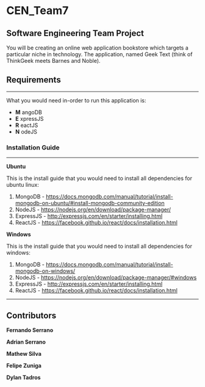 # CEN_Team7
## Software Engineering Team Project

You will be creating an online web application bookstore which targets a particular niche in technology. The application, named Geek Text  (think of ThinkGeek meets Barnes and Noble).

## Requirements

---

What you would need in-order to run this application is:

* **M** angoDB
* **E** xpressJS
* **R** eactJS
* **N** odeJS

### Installation Guide

---

**Ubuntu**

This is the install guide that you would need to install all dependencies for ubuntu linux:

1. MongoDB - https://docs.mongodb.com/manual/tutorial/install-mongodb-on-ubuntu/#install-mongodb-community-edition
2. NodeJS - https://nodejs.org/en/download/package-manager/
3. ExpressJS - http://expressjs.com/en/starter/installing.html
4. ReactJS - https://facebook.github.io/react/docs/installation.html

**Windows**

This is the install guide that you would need to install all dependencies for windows:

1. MongoDB - https://docs.mongodb.com/manual/tutorial/install-mongodb-on-windows/
2. NodeJS - https://nodejs.org/en/download/package-manager/#windows
3. ExpressJS - http://expressjs.com/en/starter/installing.html
4. ReactJS - https://facebook.github.io/react/docs/installation.html


---
## Contributors

**Fernando Serrano**

**Adrian Serrano**

**Mathew Silva**

**Felipe Zuniga**

**Dylan Tadros**
